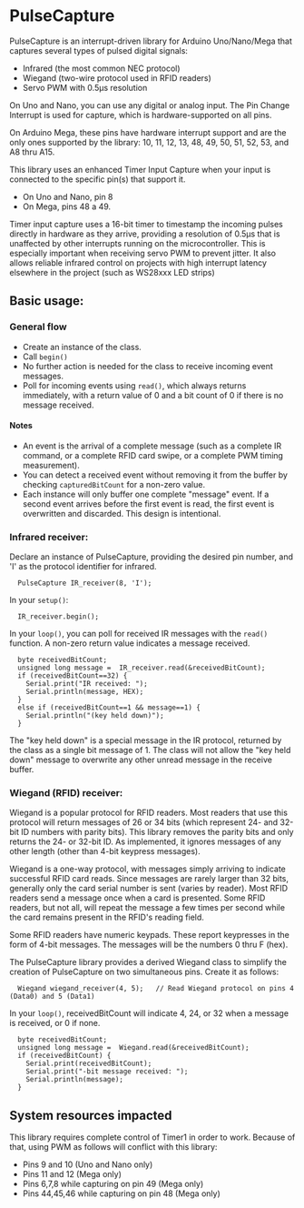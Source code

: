 # PulseCapture

PulseCapture is an interrupt-driven library for Arduino Uno/Nano/Mega that captures several types of pulsed digital signals:

* Infrared (the most common NEC protocol)
* Wiegand (two-wire protocol used in RFID readers)
* Servo PWM with 0.5μs resolution

On Uno and Nano, you can use any digital or analog input.  The Pin Change Interrupt is used for capture, which is hardware-supported on all pins.

On Arduino Mega, these pins have hardware interrupt support and are the only ones supported by the library: 10, 11, 12, 13, 48, 49, 50, 51, 52, 53, and A8 thru A15.

This library uses an enhanced Timer Input Capture when your input is connected to the specific pin(s) that support it.  
* On Uno and Nano, pin 8
* On Mega, pins 48 a 49.

Timer input capture uses a 16-bit timer to timestamp the incoming pulses directly in hardware as they arrive, providing a resolution of 0.5μs
that is unaffected by other interrupts running on the microcontroller.  This is especially important when receiving servo PWM to prevent jitter.
It also allows reliable infrared control on projects with high interrupt latency elsewhere in the project (such as WS28xxx LED strips)

## Basic usage:
### General flow

* Create an instance of the class.
* Call ```begin()```
* No further action is needed for the class to receive incoming event messages.
* Poll for incoming events using ```read()```, which always returns immediately, with a return value of 0 and a bit count of 0 if there is no message received.

#### Notes
* An event is the arrival of a complete message (such as a complete IR command, or a complete RFID card swipe, or a complete PWM timing measurement).
* You can detect a received event without removing it from the buffer by checking ```capturedBitCount``` for a non-zero value.
* Each instance will only buffer one complete "message" event.  If a second event arrives before the first event is read, the first event is overwritten and discarded.  This design is intentional.

### Infrared receiver:

Declare an instance of PulseCapture, providing the desired pin number, and 'I' as the protocol identifier for infrared.
```
  PulseCapture IR_receiver(8, 'I');
```
In your ```setup()```:
```
  IR_receiver.begin();
```
In your ```loop()```, you can poll for received IR messages with the ```read()``` function.  A non-zero return value indicates a message received.

```  
  byte receivedBitCount;
  unsigned long message =  IR_receiver.read(&receivedBitCount);
  if (receivedBitCount==32) {
    Serial.print("IR received: ");
    Serial.println(message, HEX);
  }
  else if (receivedBitCount==1 && message==1) {
    Serial.println("(key held down)");    
  }
```

The "key held down" is a special message in the IR protocol, returned by the class as a single bit message of 1.
The class will not allow the "key held down" message to overwrite any other unread message in the receive buffer.

### Wiegand (RFID) receiver:

Wiegand is a popular protocol for RFID readers.  Most readers that use this protocol will return messages of
26 or 34 bits (which represent 24- and 32-bit ID numbers with parity bits).  This library removes the
parity bits and only returns the 24- or 32-bit ID.  As implemented, it ignores messages of any
other length (other than 4-bit keypress messages).

Wiegand is a one-way protocol, with messages simply arriving to indicate successful RFID card reads.
Since messages are rarely larger than 32 bits, generally only the card serial number is sent (varies by reader).
Most RFID readers send a message once when a card is presented.  Some RFID readers, but not all,
will repeat the message a few times per second while the card remains present in the RFID's reading field.

Some RFID readers have numeric keypads.  These report keypresses in the form of 4-bit messages.
The messages will be the numbers 0 thru F (hex).

The PulseCapture library provides a derived Wiegand class to simplify the creation of PulseCapture on two
simultaneous pins.  Create it as follows:

```
  Wiegand wiegand_receiver(4, 5);   // Read Wiegand protocol on pins 4 (Data0) and 5 (Data1)
```
In your ```loop()```, receivedBitCount will indicate 4, 24, or 32 when a message is received, or 0 if none.

```  
  byte receivedBitCount;
  unsigned long message =  Wiegand.read(&receivedBitCount);
  if (receivedBitCount) {
    Serial.print(receivedBitCount);
    Serial.print("-bit message received: ");
    Serial.println(message);
  }
```

## System resources impacted

This library requires complete control of Timer1 in order to work.  Because of that, using PWM as follows will conflict with this library:

* Pins 9 and 10 (Uno and Nano only)
* Pins 11 and 12 (Mega only)
* Pins 6,7,8 while capturing on pin 49 (Mega only)
* Pins 44,45,46 while capturing on pin 48 (Mega only)
